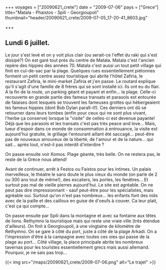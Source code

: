 +++
voyages = ["20090621_crete"]
date = "2009-07-06"
pays = ["Grece"]
title="Matala - Phaistos - Spili - Georgioupoli"
thumbnail="header/20090621_crete/2009-07-05_17-20-41_8603.jpg"

+++

## Lundi 6 juillet.

Le jour s'est levé et on y voit plus clair (ou serait-ce l'effet du raki qui s'est dissipé?) On est garé tout près du centre de Matala. Matala c'est l'ancien repère des hippies des années 70. Matala c'est aussi un tout petit village qui finit en cul-de-sac par la plage. Quelques rues essentiellement piétonnes forment un petit centre assez touristique qui abrite l'hôtel Zafiria, le restaurant Zafiria, le mini-market Zafiria et j'en passe. Le routard explique qu'il s'agit d'une famille de 8 frères qui se sont installé ici. Ils ont eu du flair. A la fin de la route, un parking géant et payant et enfin... la plage. Celle-ci recouverte en grande partie des fameux transats et parasols est entourée de falaises dont lesquels se trouvent les fameuses grottes qui hébergeaient les fameux hippies (dont Bob Dylan paraît-il!). Ces derniers ont dû se retourner dans leurs tombes (enfin pour ceux qui ne sont plus vivant, l'herbe ça conserve) lorsque la "visite" de celles-ci est devenue payante! Déjà que les parasols et les transats c'est pas très peace and love... Mais, lueur d'espoir dans ce monde de consommation à entrouance, la visite est aujourd'hui gratuite, le grillage l'entourant aillant été saccagé... peut-être pas de nouveaux amoureux de la liberté, de l'amour et de la nature... qui sait... après tout, n'est-il pas interdit d'interdire ?

On passe ensuite voir Komos. Plage géante, très belle. On ne restera pas, le reste de la Grèce nous attend!

Avant de continuer, arrêt à Festos ou Faistos pour les intimes. Un palais merveilleux, le théatre le sans doute le plus vieux du monde (on parle de 2 ou 300 ans tout de même!), des escaliers, les portes, les fenêtres... Et surtout pas mal de vieille pierres aujourd'hui. Le site est agréable. On ne peut pas dire impressionnant - sauf peut-être pour les spécialistes, mais agréable oui. Surtout qu'on n'est pas nombreux... les enfants font des nids avec de la paille et des cailloux en guise de d'oeufs à couver. Ca leur plait, c'est ça qui compte...

On passe ensuite par Spili dans la montagne et avec sa fontaine aux têtes de lions. Rethymno la touristique mais qui reste une vraie ville (très étendue d'ailleurs). On finit à Georgioupoli, à une vingtaine de kilomètre de Rethymno. On se gare à côté du port, juste à côté de la plage Arkadi. On a l'impression d'être à la campagne avec toutes ces oies qui passe de la plage au port... Côté village, la place principale abrite les nombreux tavernas pour les touristes essentiellement grecs mais aussi allemand. Pourquoi, je ne sais pas trop...

{{< img src="/maps/20090621_crete/2009-07-06.png" alt="Le trajet" >}}


